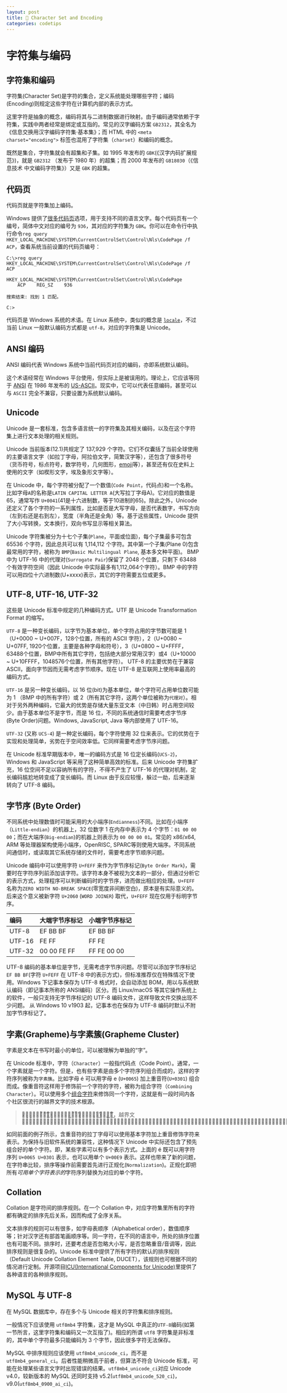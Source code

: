 ```yaml
---
layout: post
title: 📝 Character Set and Encoding
categories: codetips
---
```


# 字符集与编码

## 字符集和编码

字符集(Character Set)是字符的集合，定义系统能处理哪些字符；编码(Encoding)则规定这些字符在计算机内部的表示方式。

这里字符是抽象的概念，编码将其与二进制数据进行映射。由于编码通常依赖于字符集，实践中两者经常是绑定或互指的。常见的汉字编码方案 `GB2312`，其全名为《信息交换用汉字编码字符集·基本集》；而 HTML 中的 `<meta charset="encoding">` 标签也混用了字符集（`charset`）和编码的概念。

既然是集合，字符集就会有超集和子集。如 1995 年发布的 `GBK`(《汉字内码扩展规范》)，就是 `GB2312` （发布于 1980 年）的超集；而 2000 年发布的 `GB18030`（《信息技术 中文编码字符集》）又是 `GBK` 的超集。

## 代码页

代码页就是字符集加上编码。

Windows 提供了[很多代码页](https://docs.microsoft.com/en-us/windows/win32/intl/code-page-identifiers)选项，用于支持不同的语言文字。每个代码页有一个编号，简体中文对应的编号为 `936`，其对应的字符集为 `GBK`。你可以在命令行中执行命令`reg query HKEY_LOCAL_MACHINE\SYSTEM\CurrentControlSet\Control\Nls\CodePage /f ACP`，查看系统当前设置的代码页编号：

```
C:\>reg query HKEY_LOCAL_MACHINE\SYSTEM\CurrentControlSet\Control\Nls\CodePage /f ACP

HKEY_LOCAL_MACHINE\SYSTEM\CurrentControlSet\Control\Nls\CodePage
    ACP    REG_SZ    936

搜索结束: 找到 1 匹配。

C:>
```

代码页是 Windows 系统的术语。在 Linux 系统中，类似的概念是 [`locale`](https://www.gnu.org/software/libc/manual/html_node/Locales.html)，不过当前 Linux 一般默认编码方式都是 `utf-8`，对应的字符集是 Unicode。

## ANSI 编码

ANSI 编码代表 Windows 系统中当前代码页对应的编码，亦即系统默认编码。

这个术语经常在 Windows 平台使用，但实际上是被误用的。理论上，它应该等同于 [ANSI](https://www.ansi.org/) 在 1986 年发布的 [US-ASCII](http://www.columbia.edu/kermit/ascii.html)。现实中，它可以代表任意编码，甚至可以与 `ASCII` 完全不兼容，只要设置为系统默认编码。

## Unicode

Unicode 是一套标准，包含多语言统一的字符集及其相关编码，以及在这个字符集上进行文本处理的相关规则。

Unicode 当前版本(12.1)共规定了 137,929 个字符。它们不仅囊括了当前全球使用的主要语言文字（如拉丁字母，阿拉伯文字，简繁汉字等），还包含了很多符号（货币符号，标点符号，数学符号，几何图形，[emoji](https://emojipedia.org/)等），甚至还有仅在史料上使用的文字（如楔形文字，埃及象形文字等）。

在 Unicode 中，每个字符被分配了一个数值(`Code Point`，代码点)和一个名称。比如字母`A`的名称是`LATIN CAPITAL LETTER A`(大写拉丁字母A)。它对应的数值是 65，通常写作 `U+0041`(41是十六进制数，等于10进制的65)。除此之外，Unicode 还定义了各个字符的一系列属性，比如是否是大写字母，是否代表数字，书写方向（左到右还是右到左），宽度（半角还是全角）等。基于这些属性，Unicode 提供了大小写转换，文本换行，双向书写显示等相关算法。

Unicode 字符集被分为十七个子集(`Plane`，平面或位面)，每个子集最多可包含 65536 个字符，因此总共可以有 1,114,112 个字符。其中第一个子集(Plane 0)包含最常用的字符，被称为 `BMP`(`Basic Multilingual Plane`, 基本多文种平面)。 BMP 中为 UTF-16 中的代理对(`Surrogate Pair`)保留了 2048 个位置，只剩下 63488 个有效字符空间（因此 Unicode 中实际最多有1,112,064个字符）。BMP 中的字符可以用四位十六进制数(U+xxxx)表示，其它的字符需要五位或更多。

## UTF-8, UTF-16, UTF-32

这些是 Unicode 标准中规定的几种编码方式。UTF 是 Unicode Transformation Format 的缩写。

`UTF-8` 是一种变长编码，以字节为基本单位，单个字符占用的字节数可能是 1 （U+0000 ~ U+007F，128个位置，所有的 ASCII 字符），2（U+0080 ~ U+07FF, 1920个位置，主要是各种字母和符号），3（U+0800 ~ U+FFFF，63488个位置，BMP中所有其它字符，包括绝大部分常用汉字）或4（U+10000 ~ U+10FFFF，1048576个位置，所有其他字符）。 UTF-8 的主要优势在于兼容 ASCII，面向字节因而无需考虑字节顺序。现在 UTF-8 是互联网上使用率最高的编码方式。

`UTF-16` 是另一种变长编码，以 16 位(bit)为基本单位，单个字符可占用单位数可能为 1 （BMP 中的所有字符）或 2（所有其它字符，这两个单位被称为`代理对`）。相对于另外两种编码，它最大的优势是存储大量东亚文本（中日韩）时占用空间较少。由于基本单位不是字节，而是 16 位，不同的系统通信时需要考虑字节序(Byte Order)问题。Windows, JavaScript, Java 等内部使用了 UTF-16。

`UTF-32` (又称 `UCS-4`) 是一种定长编码，每个字符使用 32 位来表示。它的优势在于实现和处理简单，劣势在于空间效率低。它同样需要考虑字节序问题。

在 Unicode 标准早期版本中，唯一的编码方式是 16 位定长编码(`UCS-2`)，Windows 和 JavaScript 等采用了这种简单高效的标准。后来 Unicode 字符集扩充，16 位空间不足以容纳所有的字符，不得不产生了 UTF-16 的代理对机制，定长编码尴尬地转变成了变长编码。而 Linux 由于反应较慢，躲过一劫，后来逐渐转向了 UTF-8 编码。

## 字节序 (Byte Order)

不同系统中处理数值时可能采用的大小端序(`Endianness`)不同。比如在小端序（`Little-endian`）的机器上，32 位数字 1 在内存中表示为 4 个字节：`01 00 00 00`；而在大端序(`Big-endian`)的机器上则表示为 `00 00 00 01`。常见的 x86/x64, ARM 等处理器架构使用小端序，OpenRISC, SPARC等则使用大端序。不同系统间通信时，或读取其它系统存储的文件时，需要考虑字节顺序问题。

Unicode 编码中可以使用字符 `U+FEFF` 来作为字节序标记(`Byte Order Mark`)，需要时在字符序列前添加该字符。该字符本身不被视为文本的一部分，但通过分析它的表示方式，处理程序可以判断编码时的字节序，进而做出相应的处理。`U+FEFF` 名称为`ZERO WIDTH NO-BREAK SPACE`(零宽度非间断空白)，原本是有实际意义的。后来这个意义被新字符 `U+2060` (`WORD JOINER`) 取代，`U+FEFF` 现在仅用于标明字节序。

| 编码   | 大端字节序标记 | 小端字节序标记 |
| :----- | :------------- | :------------- |
| UTF-8  | EF BB BF       | EF BB BF       |
| UTF-16 | FE FF          | FF FE          |
| UTF-32 | 00 00 FE FF    | FF FE 00 00    |

UTF-8 编码的基本单位是字节，无需考虑字节序问题。尽管可以添加字节序标记 `EF BB BF`(字符 `U+FEFF` 在 UTF-8 中的表示方式)，但标准推荐仅在特殊情况下使用。Windows 下记事本保存为 UTF-8 格式时，会自动添加 BOM，用以与系统默认编码（即记事本所称的 ANSI编码）区分。而 Linux/macOS 等其它操作系统上的软件，一般只支持无字节序标记的 UTF-8 编码文件，这样导致文件交换出现不少问题。 从 Windows 10 v1903 起，记事本也在保存为 UTF-8 编码时默认不附加字节序标记了。

## 字素(Grapheme)与字素簇(Grapheme Cluster)

字素是文本在书写时最小的单位，可以被理解为单独的“字”。

在 Unicode 标准中，字符（`Character`）一般指代码点（Code Point）。通常，一个字素就是一个字符。但是，也有些字素是由多个字符序列组合而成的，这样的字符序列被称为`字素簇`。比如字母 é 可以用字母 e (`U+0065`) 加上重音符(`U+0301`) 组合而成。像重音符这样用于修饰前一个字符的字符，被称为组合字符（`Combining Character`）。可以使用多个[组合字符](http://www.zalgotextgenerator.com/unicode)来修饰同一个字符，这就是有一段时间内各个社区很流行的越界文字的技术根源。

> 超̷̪͓̫͕̳̝̔͐̋͌͑͗́̒̕͟͞越͓̻̗̙̙̠͖̔̆̌͑͐̽̊代̷͉̘̲̺̤͈̀͑̒͗̄͘̕͜码̵̨̟͖͎̉̿͌͜͞͞͞，越界文字̗̗̗̗̗̗̗̗̗̗̗̗̗̗̗̗̗̗̗̗̗̗̗̗̗̗̗̗̗̗̗̗̗̗̗̗̗̗̗̗̗̗̗̗̗̗̗̗̗̗̗̗̗̗̗̗̗̗̗̗̗̗̗̗̗̗̗̗̗̗̗̗̗̗̗̗̗̗̗̗̗̗̗̗̗̗̗̗̗̗̗̗̗̗̗̗

如同前面的例子所示，含重音符的拉丁字母可以使用基本字符加上重音修饰字符来表示。为保持与旧软件系统的兼容性，这种情况下 Unicode 中实际还包含了预先组合好的单个字符。即，某些字素可以有多个表示方式。上面的 é 既可以用字符序列 `U+0065 U+0301` 表示，也可以用单个 `U+00E9` 表示。这样也带来了新的问题，在字符串比较，排序等操作前需要首先进行正规化(`Normalization`)。正规化即把所有*可用单个字符表示的*字符序列替换为对应的单个字符。

## Collation

Collation 是字符间的排序规则。在一个 Collation 中，对应字符集里所有的字符都有确定的排序先后关系，因而构成了全序关系。

文本排序的规则可以有很多，如字母表顺序（Alphabetical order），数值顺序等；针对汉字还有部首笔画顺序等。同一字符，在不同的语言中，所处的排序位置也有可能不同。排序时，还要考虑是否忽略大小写，是否忽略重音/音调等，因此排序规则是很复杂的。Unicode 标准中提供了所有字符的默认的排序规则（Default Unicode Collation Element Table, DUCET），该规则也可根据不同的情况进行定制。开源项目[ICU(International Components for Unicode)](http://site.icu-project.org/)里提供了各种语言的各种排序规则。

## MySQL 与 UTF-8

在 MySQL 数据库中，存在多个与 Unicode 相关的字符集和排序规则。

一般情况下应该使用 `utf8mb4` 字符集，这才是 MySQL 中真正的`UTF-8`编码(如第一节所言，这里字符集和编码又一次互指了)。相应的所谓 `utf8` 字符集是非标准的，其中单个字符最多只能编码为 3 个字节，因此很多字符无法保存。

MySQL 中排序规则应该使用 `utf8mb4_unicode_ci`，而不是 `utf8mb4_general_ci`。后者性能稍微高于前者，但算法不符合 Unicode 标准，可能在处理某些语言文字时出现错误的结果。`utf8mb4_unicode_ci`对应 Unicode v4.0，较新版本的 MySQL 还同时支持 v5.2(`utf8mb4_unicode_520_ci`)，v9.0(`utf8mb4_0900_ai_ci`)。